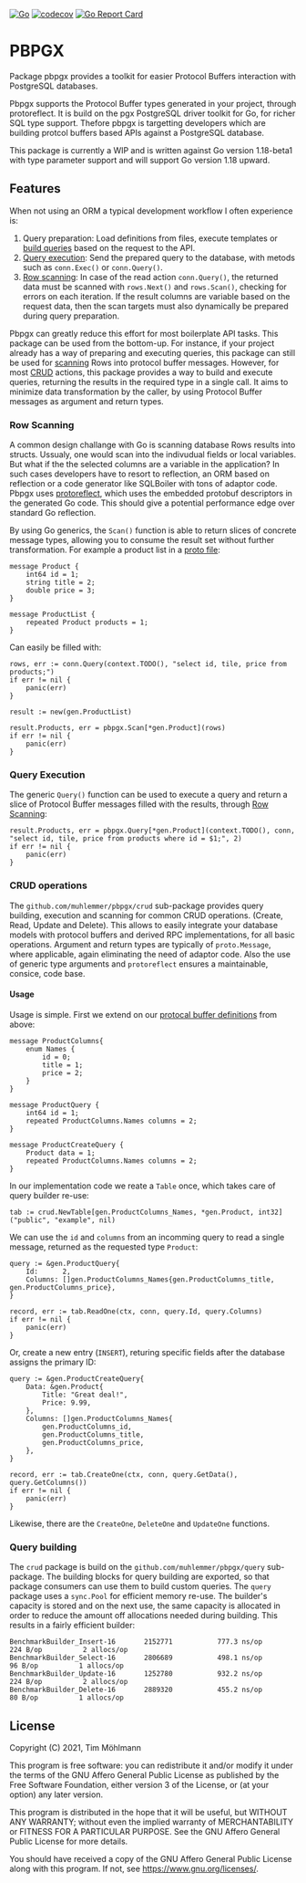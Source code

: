 [![Go](https://github.com/muhlemmer/pbpgx/actions/workflows/go.yml/badge.svg)](https://github.com/muhlemmer/pbpgx/actions/workflows/go.yml)
[![codecov](https://codecov.io/gh/muhlemmer/pbpgx/branch/main/graph/badge.svg?token=NS16O82CC1)](https://codecov.io/gh/muhlemmer/pbpgx)
[![Go Report Card](https://goreportcard.com/badge/github.com/muhlemmer/pbpgx)](https://goreportcard.com/report/github.com/muhlemmer/pbpgx)

# PBPGX

Package pbpgx provides a toolkit for easier Protocol Buffers interaction with PostgreSQL databases.

Pbpgx supports the Protocol Buffer types generated in your project, through protoreflect.
It is build on the pgx PostgreSQL driver toolkit for Go, for richer SQL type support.
Thefore pbpgx is targetting developers which are building protcol buffers based APIs against a PostgreSQL database.

This package is currently a WIP and is written against Go version 1.18-beta1 with type parameter support and
will support Go version 1.18 upward.

## Features

When not using an ORM a typical development workflow I often experience is:

1. Query preparation: Load definitions from files, execute templates or [build queries](#query-building) based on the request to the API.
2. [Query execution](#query-execution): Send the prepared query to the database, with metods such as `conn.Exec()` or `conn.Query()`.
3. [Row scanning](#row-scanning): In case of the read action `conn.Query()`, the returned data must be scanned with `rows.Next()` and `rows.Scan()`,
    checking for errors on each iteration.
    If the result columns are variable based on the request data, then the scan targets must also dynamically be prepared during query preparation.

Pbpgx can greatly reduce this effort for most boilerplate API tasks. This package can be used from the bottom-up.
For instance, if your project already has a way of preparing and executing queries, this package can still be used for [scanning](#row-scanning) Rows into protocol buffer messages.
However, for most [CRUD](https://en.wikipedia.org/wiki/CRUD) actions, this package provides a way to build and execute queries, returning the results in the required type in a single call.
It aims to minimize data transformation by the caller, by using Protocol Buffer messages as argument and return types.

### Row Scanning

A common design challange with Go is scanning database Rows results into structs. Ussualy, one would scan into the indivudual fields or local variables.
But what if the the selected columns are a variable in the application? In such cases developers have to resort to reflection, an ORM based on
reflection or a code generator like SQLBoiler with tons of adaptor code. 
Pbpgx uses [protoreflect](https://pkg.go.dev/google.golang.org/protobuf/reflect/protoreflect), which uses the embedded protobuf descriptors in the generated Go code.
This should give a potential performance edge over standard Go reflection. 

By using Go generics, the `Scan()` function is able to return slices of concrete message types, allowing you to consume the result set without further transformation. For example a product list in a [proto file](example_gen/example.proto):

```
message Product {
    int64 id = 1;
    string title = 2;
    double price = 3;
}

message ProductList {
    repeated Product products = 1;
}

```

Can easily be filled with:

```
rows, err := conn.Query(context.TODO(), "select id, tile, price from products;")
if err != nil {
    panic(err)
}

result := new(gen.ProductList)

result.Products, err = pbpgx.Scan[*gen.Product](rows)
if err != nil {
    panic(err)
}

```

### Query Execution

The generic `Query()` function can be used to execute a query and return a slice of Protocol Buffer messages filled with the results, through [Row Scanning](#row-scanning):

```
result.Products, err = pbpgx.Query[*gen.Product](context.TODO(), conn, "select id, tile, price from products where id = $1;", 2)
if err != nil {
    panic(err)
}
```

### CRUD operations

The `github.com/muhlemmer/pbpgx/crud` sub-package provides query building, execution and scanning for common CRUD operations. (Create, Read, Update and Delete).
This allows to easily integrate your database models with protocol buffers and derived RPC implementations, for all basic operations.
Argument and return types are typically of `proto.Message`, where applicable, again eliminating the need of adaptor code.
Also the use of generic type arguments and `protoreflect` ensures a maintainable, consice, code base.

#### Usage

Usage is simple. First we extend on our [protocal buffer definitions](example_gen/example.proto) from above:

```
message ProductColumns{
    enum Names {
        id = 0;
        title = 1;
        price = 2;
    }
}

message ProductQuery {
    int64 id = 1;
    repeated ProductColumns.Names columns = 2;
}

message ProductCreateQuery {
    Product data = 1;
    repeated ProductColumns.Names columns = 2;
}
```

In our implementation code we reate a `Table` once, which takes care of query builder re-use:

```
tab := crud.NewTable[gen.ProductColumns_Names, *gen.Product, int32]("public", "example", nil)
```

We can use the `id` and `columns` from an incomming query to read a single message,
returned as the requested type `Product`:

```
query := &gen.ProductQuery{
    Id:      2,
    Columns: []gen.ProductColumns_Names{gen.ProductColumns_title, gen.ProductColumns_price},
}

record, err := tab.ReadOne(ctx, conn, query.Id, query.Columns)
if err != nil {
    panic(err)
}

```

Or, create a new entry (`INSERT`), returing specific fields after the database assigns the primary ID:

```
query := &gen.ProductCreateQuery{
    Data: &gen.Product{
        Title: "Great deal!",
        Price: 9.99,
    },
    Columns: []gen.ProductColumns_Names{
        gen.ProductColumns_id,
        gen.ProductColumns_title,
        gen.ProductColumns_price,
    },
}

record, err := tab.CreateOne(ctx, conn, query.GetData(), query.GetColumns())
if err != nil {
    panic(err)
}
```

Likewise, there are the `CreateOne`, `DeleteOne` and `UpdateOne` functions.

### Query building

The `crud` package is build on the `github.com/muhlemmer/pbpgx/query` sub-package. The building blocks for query building are exported, so that package consumers can use them to build custom queries.
The `query` package uses a `sync.Pool` for efficient memory re-use.
The builder's capacity is stored and on the next use, the same capacity is allocated in order to reduce the amount off allocations needed during building.
This results in a fairly efficient builder:

```
BenchmarkBuilder_Insert-16    	 2152771	       777.3 ns/op	     224 B/op	       2 allocs/op
BenchmarkBuilder_Select-16    	 2806689	       498.1 ns/op	      96 B/op	       1 allocs/op
BenchmarkBuilder_Update-16    	 1252780	       932.2 ns/op	     224 B/op	       2 allocs/op
BenchmarkBuilder_Delete-16    	 2889320	       455.2 ns/op	      80 B/op	       1 allocs/op
```

## License

Copyright (C) 2021, Tim Möhlmann

This program is free software: you can redistribute it and/or modify
it under the terms of the GNU Affero General Public License as published by
the Free Software Foundation, either version 3 of the License, or
(at your option) any later version.

This program is distributed in the hope that it will be useful,
but WITHOUT ANY WARRANTY; without even the implied warranty of
MERCHANTABILITY or FITNESS FOR A PARTICULAR PURPOSE.  See the
GNU Affero General Public License for more details.

You should have received a copy of the GNU Affero General Public License
along with this program.  If not, see <https://www.gnu.org/licenses/>.

